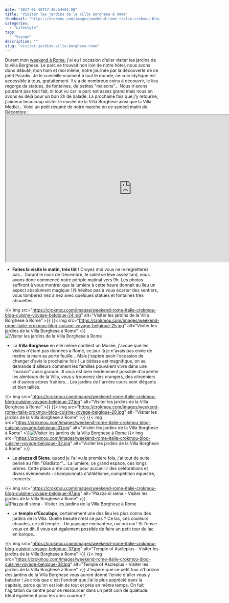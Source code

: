 ```yaml
---
date: "2017-01-18T17:46:54+01:00"
title: "Visiter les jardins de la Villa Borghese à Rome"
thumbnail: "https://crokmou.com/images/weekend-rome-italie-crokmou-blog-cuisine-voyage-belgique-98.jpg"
categories:
  - "Lifestyle"
tags:
  - "Voyage"
description: ""
slug: "visiter-jardins-villa-borghese-rome"
---
```


Durant mon [weekend à Rome](https://crokmou.com/2017/01/citytrip-a-rome-italie), j'ai eu l'occasion d'aller visiter les jardins de la villa Borghese. Le parc se trouvait non loin de notre hôtel, nous avons donc débuté, mon hom et moi même, notre journée par la découverte de ce petit Paradis. Je le conseille vraiment à tout le monde, ce coin Idyllique est accessible à tous, gratuitement. Il y a de nombreux coins à découvrir, le lieu regorge de statues, de fontaines, de petites "maisons"... Nous n'avons pourtant pas tout fait, ni tout vu car le parc est assez grand mais nous en avons eu déjà pour un bon 2h de balade. La prochaine fois que j'y retourne, j'aimerai beaucoup visiter le musée de la Villa Borghese ainsi que la Villa Medici... Voici un petit résumé de notre marche en ce samedi matin de Décembre :<iframe src="https://www.google.com/maps/d/embed?mid=1kOpbblbjmc_M5XzemiHmn8wPqok" width="821" height="480"></iframe>

*   **Faites la visite le matin, très tôt** ! Croyez moi vous ne le regretterez pas... Durant le mois de Décembre, le soleil se lève assez tard, nous avons donc commencé notre périple matinal vers 9h. Les photos suffiront à vous montrer que la lumière à cette heure donnait au lieu un aspect absolument magique ! N'hésitez pas à vous écarter des sentiers, vous tomberez nez à nez avec quelques statues et fontaines très chouettes.

{{< img src="https://crokmou.com/images/weekend-rome-italie-crokmou-blog-cuisine-voyage-belgique-24.jpg" alt="Visiter les jardins de la Villa Borghese à Rome" >}} {{< img src="https://crokmou.com/images/weekend-rome-italie-crokmou-blog-cuisine-voyage-belgique-25.jpg" alt="Visiter les jardins de la Villa Borghese à Rome" >}}![Visiter les jardins de la Villa Borghese à Rome](https://crokmou.com/images/weekend-rome-italie-crokmou-blog-cuisine-voyage-belgique-26.jpg)

*   La **Villa Borghese** en elle même contient un Musée, j'avoue que les visites n'étant pas données à Rome, ce jour là je n'avais pas envie de mettre la main au porte feuille... Mais j'espère avoir l'occasion de changer d'avis la prochaine fois ! La bâtisse est magnifique, on se demande d'ailleurs comment les familles pouvaient vivre dans une "maison" aussi grande...Il vous est bien évidemment possible d'arpenter les alentours de la Villa, vous y trouverez des orangers, des citronniers et d'autres arbres fruitiers... Les jardins de l'arrière cours sont élégants et bien taillés.

{{< img src="https://crokmou.com/images/weekend-rome-italie-crokmou-blog-cuisine-voyage-belgique-27.jpg" alt="Visiter les jardins de la Villa Borghese à Rome" >}} {{< img src="https://crokmou.com/images/weekend-rome-italie-crokmou-blog-cuisine-voyage-belgique-28.jpg" alt="Visiter les jardins de la Villa Borghese à Rome" >}} {{< img src="https://crokmou.com/images/weekend-rome-italie-crokmou-blog-cuisine-voyage-belgique-31.jpg" alt="Visiter les jardins de la Villa Borghese à Rome" >}}![Visiter les jardins de la Villa Borghese à Rome](https://crokmou.com/images/weekend-rome-italie-crokmou-blog-cuisine-voyage-belgique-30.jpg) {{< img src="https://crokmou.com/images/weekend-rome-italie-crokmou-blog-cuisine-voyage-belgique-32.jpg" alt="Visiter les jardins de la Villa Borghese à Rome" >}}

*   La **piazza di Siena**, quand je l'ai vu la première fois, j'ai tout de suite pensé au film "Gladiator"... La lumière, ce grand espace, ces longs arbres. Cette place a été conçue pour accueillir des célébrations et divers évènements : championnats d'athlétisme, compétition équestre, concerts...

{{< img src="https://crokmou.com/images/weekend-rome-italie-crokmou-blog-cuisine-voyage-belgique-97.jpg" alt="Piazza di siena - Visiter les jardins de la Villa Borghese à Rome" >}}![Piazza di siena - Visiter les jardins de la Villa Borghese à Rome](https://crokmou.com/images/weekend-rome-italie-crokmou-blog-cuisine-voyage-belgique-34.jpg)

*   Le **temple d'Esculape**, certainement une des lieu les plus connu des jardins de la Villa. Quelle beauté n'est ce pas ? Ce lac, ces couleurs chaudes, ce joli temple... Un paysage enchanteur, oui oui oui ! Si l'envie vous en dit, il vous est également possible de faire un petit tour du lac en barque...

{{< img src="https://crokmou.com/images/weekend-rome-italie-crokmou-blog-cuisine-voyage-belgique-37.jpg" alt="Temple of Asclepius - Visiter les jardins de la Villa Borghese à Rome" >}} {{< img src="https://crokmou.com/images/weekend-rome-italie-crokmou-blog-cuisine-voyage-belgique-38.jpg" alt="Temple of Asclepius - Visiter les jardins de la Villa Borghese à Rome" >}} J'espère que ce petit tour d'horizon des jardins de la Villa Borghese vous auront donné l'envie d'aller vous y balader ! Je crois que c'est l'endroit que j'ai le plus apprécié dans la capitale, parce qu'on est loin de tout et près en même temps. On fuit l'agitation du centre pour se ressourcer dans un petit coin de quiétude. Idéal également pour les amis coureur !